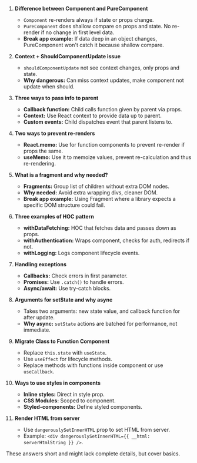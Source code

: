 1. **Difference between Component and PureComponent**
   - `Component` re-renders always if state or props change.
   - `PureComponent` does shallow compare on props and state. No re-render if no change in first level data.
   - **Break app example:** If data deep in an object changes, PureComponent won't catch it because shallow compare.

2. **Context + ShouldComponentUpdate issue**
   - `shouldComponentUpdate` not see context changes, only props and state.
   - **Why dangerous:** Can miss context updates, make component not update when should.

3. **Three ways to pass info to parent**
   - **Callback function:** Child calls function given by parent via props.
   - **Context:** Use React context to provide data up to parent.
   - **Custom events:** Child dispatches event that parent listens to.

4. **Two ways to prevent re-renders**
   - **React.memo:** Use for function components to prevent re-render if props the same.
   - **useMemo:** Use it to memoize values, prevent re-calculation and thus re-rendering.

5. **What is a fragment and why needed?**
   - **Fragments:** Group list of children without extra DOM nodes.
   - **Why needed:** Avoid extra wrapping divs, cleaner DOM.
   - **Break app example:** Using Fragment where a library expects a specific DOM structure could fail.

6. **Three examples of HOC pattern**
   - **withDataFetching:** HOC that fetches data and passes down as props.
   - **withAuthentication:** Wraps component, checks for auth, redirects if not.
   - **withLogging:** Logs component lifecycle events.

7. **Handling exceptions**
   - **Callbacks:** Check errors in first parameter.
   - **Promises:** Use `.catch()` to handle errors.
   - **Async/await:** Use try-catch blocks.

8. **Arguments for setState and why async**
   - Takes two arguments: new state value, and callback function for after update.
   - **Why async:** `setState` actions are batched for performance, not immediate.

9. **Migrate Class to Function Component**
   - Replace `this.state` with `useState`.
   - Use `useEffect` for lifecycle methods.
   - Replace methods with functions inside component or use `useCallback`.

10. **Ways to use styles in components**
    - **Inline styles:** Direct in style prop.
    - **CSS Modules:** Scoped to component.
    - **Styled-components:** Define styled components.

11. **Render HTML from server**
    - Use `dangerouslySetInnerHTML` prop to set HTML from server.
    - Example: `<div dangerouslySetInnerHTML={{ __html: serverHtmlString }} />`.

These answers short and might lack complete details, but cover basics.